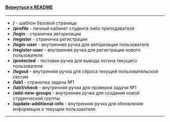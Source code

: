 #### [Вернуться к README](../README.md)

---

* **/** - шаблон базовой страницы
* **/profile** - личный кабинет студента либо преподавателя
* **/login** - страничка авторизации
* **/register** - страничка регистрации
* **/login-user** - внутренняя ручка для авторизации пользователя
* **/register-user** - внутренняя ручка для регистрации нового пользователя
* **/protected** - тестовая ручка для вывода логина текущего пользователя
* **/logout** - внутренняя ручка для сброса текущей пользовательской сессии 
* **/lab1** - страничка задачи №1
* **/lab1/check** - внутренняя ручка для проверки задачи №1
* **/add-new-groups** - внутренняя ручка для создания новой студенческой группы
* **/update-additional-info** - внутренняя ручка для обновления информации о текущем пользователе

---
